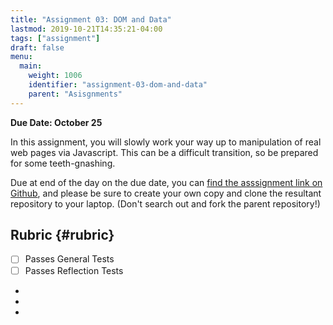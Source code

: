 ```yaml
---
title: "Assignment 03: DOM and Data"
lastmod: 2019-10-21T14:35:21-04:00
tags: ["assignment"]
draft: false
menu:
  main:
    weight: 1006
    identifier: "assignment-03-dom-and-data"
    parent: "Asisgnments"
---
```


**Due Date: October 25**

In this assignment, you will slowly work your way up to manipulation of real web pages via Javascript.  This can be a difficult transition, so be prepared for some teeth-gnashing.

Due at end of the day on the due date, you can [find the asssignment link on Github](https://classroom.github.com/a/QF4h7vfa), and please be sure to create your own copy and clone the resultant repository to your laptop. (Don't search out and fork the parent repository!)


## Rubric {#rubric}

-   [ ] Passes General Tests
-   [ ] Passes Reflection Tests
-


-


-
